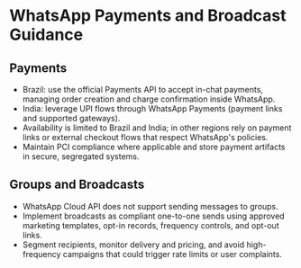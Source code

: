 # WhatsApp Payments and Broadcast Guidance

## Payments
- Brazil: use the official Payments API to accept in-chat payments, managing order creation and charge confirmation inside WhatsApp.
- India: leverage UPI flows through WhatsApp Payments (payment links and supported gateways).
- Availability is limited to Brazil and India; in other regions rely on payment links or external checkout flows that respect WhatsApp's policies.
- Maintain PCI compliance where applicable and store payment artifacts in secure, segregated systems.

## Groups and Broadcasts
- WhatsApp Cloud API does not support sending messages to groups.
- Implement broadcasts as compliant one-to-one sends using approved marketing templates, opt-in records, frequency controls, and opt-out links.
- Segment recipients, monitor delivery and pricing, and avoid high-frequency campaigns that could trigger rate limits or user complaints.
